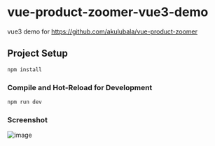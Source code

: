 # vue-product-zoomer-vue3-demo
vue3 demo for https://github.com/akulubala/vue-product-zoomer

## Project Setup

```sh
npm install
```

### Compile and Hot-Reload for Development

```sh
npm run dev
```

### Screenshot

![image](https://github.com/ryuuc/vue-product-zoomer-vue3-demo/assets/24676778/27e672ad-f58c-4ba3-81e9-2637f763bf6d)


